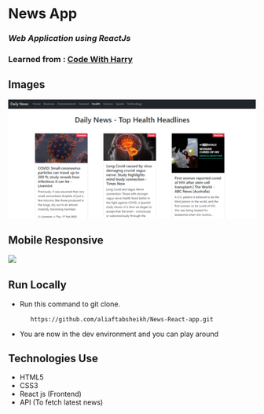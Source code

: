 # News App

### _Web Application using ReactJs_

### Learned from : [Code With Harry](https://youtube.com/playlist?list=PLu0W_9lII9agx66oZnT6IyhcMIbUMNMdt)

## Images

<img src='./assets/news-1.png' />

## Mobile Responsive

<img src='./assets/M-news-1.png.png' />


## Run Locally

- Run this command to git clone. 

         https://github.com/aliaftabsheikh/News-React-app.git

- You are now in the dev environment and you can play around

## Technologies Use

- HTML5
- CSS3
- React js (Frontend)
- API (To fetch latest news)
